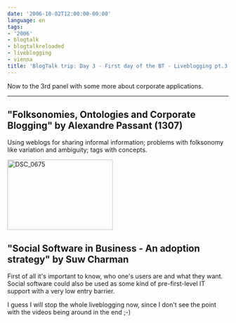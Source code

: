 ```yaml
---
date: '2006-10-02T12:00:00-00:00'
language: en
tags:
- '2006'
- blogtalk
- blogtalkreloaded
- liveblogging
- vienna
title: 'BlogTalk trip: Day 3 - First day of the BT - Liveblogging pt.3'
---
```



Now to the 3rd panel with some more about corporate applications.

-------------------------------



## "Folksonomies, Ontologies and Corporate Blogging" by Alexandre Passant (1307)

Using weblogs for sharing informal information; problems with folksonomy like variation and ambiguity; tags with concepts.

<a href="http://www.flickr.com/photos/zerok/258459103/" title="Photo Sharing"><img src="http://static.flickr.com/95/258459103_5e5645f799_m.jpg" width="240" height="160" alt="DSC_0675" /></a>

## "Social Software in Business - An adoption strategy" by Suw Charman

First of all it's important to know, who one's users are and what they want. Social software could also be used as some kind of pre-first-level IT support with a very low entry barrier.

I guess I will stop the whole liveblogging now, since I don't see the point with the videos being around in the end ;-) 